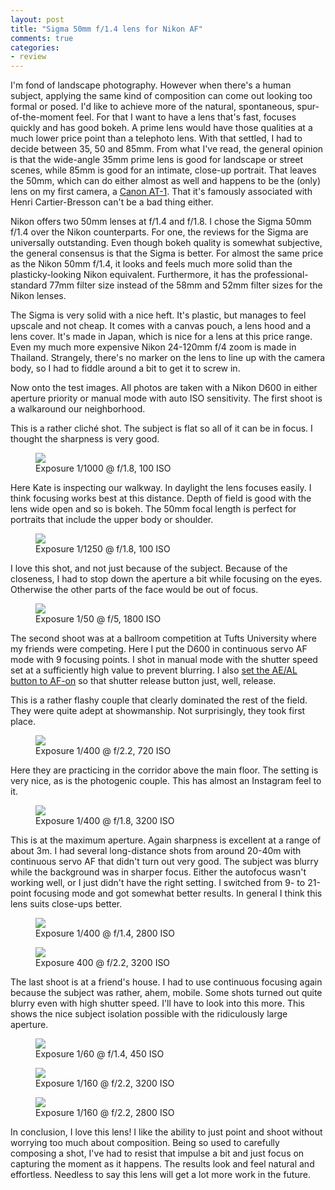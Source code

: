 ```yaml
---
layout: post
title: "Sigma 50mm f/1.4 lens for Nikon AF"
comments: true
categories:
- review
---
```

I'm fond of landscape photography.  However when there's a human subject, applying the same kind of composition can come out looking too formal or posed.  I'd like to achieve more of the natural, spontaneous, spur-of-the-moment feel.  For that I want to have a lens that's fast, focuses quickly and has good bokeh.  A prime lens would have those qualities at a much lower price point than a telephoto lens.  With that settled, I had to decide between 35, 50 and 85mm.  From what I've read, the general opinion is that the wide-angle 35mm prime lens is good for landscape or street scenes, while 85mm is good for an intimate, close-up portrait.  That leaves the 50mm, which can do either almost as well and happens to be the (only) lens on my first camera, a [Canon AT-1](http://en.wikipedia.org/wiki/Canon_AT-1).  That it's famously associated with Henri Cartier-Bresson can't be a bad thing either.

Nikon offers two 50mm lenses at f/1.4 and f/1.8.  I chose the Sigma 50mm f/1.4 over the Nikon counterparts. For one, the reviews for the Sigma are universally outstanding.  Even though bokeh quality is somewhat subjective, the general consensus is that the Sigma is better. For almost the same price as the Nikon 50mm f/1.4, it looks and feels much more solid than the plasticky-looking Nikon equivalent. Furthermore, it has the professional-standard 77mm filter size instead of the 58mm and 52mm filter sizes for the Nikon lenses.

The Sigma is very solid with a nice heft. It's plastic, but manages to feel upscale and not cheap.  It comes with a canvas pouch, a lens hood and a lens cover. It's made in Japan, which is nice for a lens at this price range.  Even my much more expensive Nikon 24-120mm f/4 zoom is made in Thailand.  Strangely, there's no marker on the lens to line up with the camera body, so I had to fiddle around a bit to get it to screw in.

Now onto the test images. All photos are taken with a Nikon D600 in either aperture priority or manual mode with auto ISO sensitivity. The first shoot is a walkaround our neighborhood.

This is a rather clich&eacute; shot.  The subject is flat so all of it can be in focus. I thought the sharpness is very good.
<figure>
<img src="http://yentran.isamonkey.org/gallery/sigma-50mm/dsc_5105.jpg" />
<figcaption>Exposure 1/1000 @ f/1.8, 100 ISO</figcaption>
</figure>

Here Kate is inspecting our walkway. In daylight the lens focuses easily. I think focusing works best at this distance.  Depth of field is good with the lens wide open and so is bokeh. The 50mm focal length is perfect for portraits that include the upper body or shoulder.
<figure>
<img src="http://yentran.isamonkey.org/gallery/sigma-50mm/dsc_5096.jpg" />
<figcaption>Exposure 1/1250 @ f/1.8, 100 ISO</figcaption>
</figure>

I love this shot, and not just because of the subject.  Because of the closeness, I had to stop down the aperture a bit while focusing on the eyes.  Otherwise the other parts of the face would be out of focus.
<figure>
<img src="http://yentran.isamonkey.org/gallery/sigma-50mm/dsc_5059.jpg" />
<figcaption>Exposure 1/50 @ f/5, 1800 ISO</figcaption>
</figure>

The second shoot was at a ballroom competition at Tufts University where my friends were competing. Here I put the D600 in continuous servo AF mode with 9 focusing points.  I shot in manual mode with the shutter speed set at a sufficiently high value to prevent blurring. I also [set the AE/AL button to AF-on](http://www.luminescentphoto.com/blog/2010/11/05/nikon-af-on-technique) so that shutter release button just, well, release.

This is a rather flashy couple that clearly dominated the rest of the field.  They were quite adept at showmanship.  Not surprisingly, they took first place.  
<figure>
<img src="http://yentran.isamonkey.org/gallery/sigma-50mm/dsc_5164.jpg" />
<figcaption>Exposure 1/400 @ f/2.2, 720 ISO</figcaption>
</figure>

Here they are practicing in the corridor above the main floor.  The setting is very nice, as is the photogenic couple. This has almost an Instagram feel to it.
<figure>
<img src="http://yentran.isamonkey.org/gallery/sigma-50mm/dsc_5335.jpg" />
<figcaption>Exposure 1/400 @ f/1.8, 3200 ISO</figcaption>
</figure>

This is at the maximum aperture.  Again sharpness is excellent at a range of about 3m.  I had several long-distance shots from around 20-40m with continuous servo AF that didn't turn out very good.  The subject was blurry while the background was in sharper focus. Either the autofocus wasn't working well, or I just didn't have the right setting.  I switched from 9- to 21-point focusing mode and got somewhat better results.  In general I think this lens suits close-ups better.
<figure>
<img src="http://yentran.isamonkey.org/gallery/sigma-50mm/dsc_5377.jpg" />
<figcaption>Exposure 1/400 @ f/1.4, 2800 ISO</figcaption>
</figure>
<figure>
<img src="http://yentran.isamonkey.org/gallery/sigma-50mm/dsc_5312.jpg" />
<figcaption>Exposure 400 @ f/2.2, 3200 ISO</figcaption>
</figure>

The last shoot is at a friend's house. I had to use continuous focusing again because the subject was rather, ahem, mobile.  Some shots turned out quite blurry even with high shutter speed.  I'll have to look into this more.  This shows the nice subject isolation possible with the ridiculously large aperture.
<figure>
<img src="http://yentran.isamonkey.org/gallery/sigma-50mm/dsc_5737.jpg" />
<figcaption>Exposure 1/60 @ f/1.4, 450 ISO</figcaption>
</figure>

<figure>
<img src="http://yentran.isamonkey.org/gallery/sigma-50mm/dsc_5938.jpg" />
<figcaption>Exposure 1/160 @ f/2.2, 3200 ISO</figcaption>
</figure>

<figure>
<img src="http://yentran.isamonkey.org/gallery/sigma-50mm/dsc_6000.jpg" />
<figcaption>Exposure 1/160 @ f/2.2, 2800 ISO</figcaption>
</figure>

In conclusion, I love this lens! I like the ability to just point and shoot without worrying too much about composition.  Being so used to carefully composing a shot, I've had to resist that impulse a bit and just focus on capturing the moment as it happens.  The results look and feel natural and effortless.   Needless to say this lens will get a lot more work in the future.
